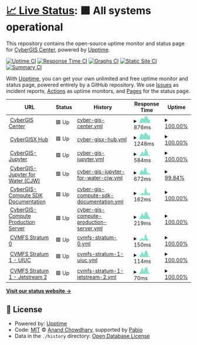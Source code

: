 # [📈 Live Status](https://cybergis.github.io/upptime-monitoring/): <!--live status--> **🟩 All systems operational**

This repository contains the open-source uptime monitor and status page for [CyberGIS Center](http://cybergis.illinois.edu/), powered by [Upptime](https://github.com/upptime/upptime).

[![Uptime CI](https://github.com/cybergis/upptime-monitoring/workflows/Uptime%20CI/badge.svg)](https://github.com/cybergis/upptime-monitoring/actions?query=workflow%3A%22Uptime+CI%22)
[![Response Time CI](https://github.com/cybergis/upptime-monitoring/workflows/Response%20Time%20CI/badge.svg)](https://github.com/cybergis/upptime-monitoring/actions?query=workflow%3A%22Response+Time+CI%22)
[![Graphs CI](https://github.com/cybergis/upptime-monitoring/workflows/Graphs%20CI/badge.svg)](https://github.com/cybergis/upptime-monitoring/actions?query=workflow%3A%22Graphs+CI%22)
[![Static Site CI](https://github.com/cybergis/upptime-monitoring/workflows/Static%20Site%20CI/badge.svg)](https://github.com/cybergis/upptime-monitoring/actions?query=workflow%3A%22Static+Site+CI%22)
[![Summary CI](https://github.com/cybergis/upptime-monitoring/workflows/Summary%20CI/badge.svg)](https://github.com/cybergis/upptime-monitoring/actions?query=workflow%3A%22Summary+CI%22)

With [Upptime](https://upptime.js.org), you can get your own unlimited and free uptime monitor and status page, powered entirely by a GitHub repository. We use [Issues](https://github.com/cybergis/upptime-monitoring/issues) as incident reports, [Actions](https://github.com/cybergis/upptime-monitoring/actions) as uptime monitors, and [Pages](https://cybergis.github.io/upptime-monitoring/) for the status page.

<!--start: status pages-->
<!-- This summary is generated by Upptime (https://github.com/upptime/upptime) -->
<!-- Do not edit this manually, your changes will be overwritten -->
<!-- prettier-ignore -->
| URL | Status | History | Response Time | Uptime |
| --- | ------ | ------- | ------------- | ------ |
| <img alt="" src="https://icons.duckduckgo.com/ip3/cybergis.illinois.edu.ico" height="13"> [CyberGIS Center](https://cybergis.illinois.edu/) | 🟩 Up | [cyber-gis-center.yml](https://github.com/cybergis/upptime-monitoring/commits/HEAD/history/cyber-gis-center.yml) | <details><summary><img alt="Response time graph" src="./graphs/cyber-gis-center/response-time-week.png" height="20"> 876ms</summary><br><a href="https://cybergis.github.io/upptime-monitoring/history/cyber-gis-center"><img alt="Response time 952" src="https://img.shields.io/endpoint?url=https%3A%2F%2Fraw.githubusercontent.com%2Fcybergis%2Fupptime-monitoring%2FHEAD%2Fapi%2Fcyber-gis-center%2Fresponse-time.json"></a><br><a href="https://cybergis.github.io/upptime-monitoring/history/cyber-gis-center"><img alt="24-hour response time 640" src="https://img.shields.io/endpoint?url=https%3A%2F%2Fraw.githubusercontent.com%2Fcybergis%2Fupptime-monitoring%2FHEAD%2Fapi%2Fcyber-gis-center%2Fresponse-time-day.json"></a><br><a href="https://cybergis.github.io/upptime-monitoring/history/cyber-gis-center"><img alt="7-day response time 876" src="https://img.shields.io/endpoint?url=https%3A%2F%2Fraw.githubusercontent.com%2Fcybergis%2Fupptime-monitoring%2FHEAD%2Fapi%2Fcyber-gis-center%2Fresponse-time-week.json"></a><br><a href="https://cybergis.github.io/upptime-monitoring/history/cyber-gis-center"><img alt="30-day response time 1035" src="https://img.shields.io/endpoint?url=https%3A%2F%2Fraw.githubusercontent.com%2Fcybergis%2Fupptime-monitoring%2FHEAD%2Fapi%2Fcyber-gis-center%2Fresponse-time-month.json"></a><br><a href="https://cybergis.github.io/upptime-monitoring/history/cyber-gis-center"><img alt="1-year response time 952" src="https://img.shields.io/endpoint?url=https%3A%2F%2Fraw.githubusercontent.com%2Fcybergis%2Fupptime-monitoring%2FHEAD%2Fapi%2Fcyber-gis-center%2Fresponse-time-year.json"></a></details> | <details><summary><a href="https://cybergis.github.io/upptime-monitoring/history/cyber-gis-center">100.00%</a></summary><a href="https://cybergis.github.io/upptime-monitoring/history/cyber-gis-center"><img alt="All-time uptime 99.90%" src="https://img.shields.io/endpoint?url=https%3A%2F%2Fraw.githubusercontent.com%2Fcybergis%2Fupptime-monitoring%2FHEAD%2Fapi%2Fcyber-gis-center%2Fuptime.json"></a><br><a href="https://cybergis.github.io/upptime-monitoring/history/cyber-gis-center"><img alt="24-hour uptime 100.00%" src="https://img.shields.io/endpoint?url=https%3A%2F%2Fraw.githubusercontent.com%2Fcybergis%2Fupptime-monitoring%2FHEAD%2Fapi%2Fcyber-gis-center%2Fuptime-day.json"></a><br><a href="https://cybergis.github.io/upptime-monitoring/history/cyber-gis-center"><img alt="7-day uptime 100.00%" src="https://img.shields.io/endpoint?url=https%3A%2F%2Fraw.githubusercontent.com%2Fcybergis%2Fupptime-monitoring%2FHEAD%2Fapi%2Fcyber-gis-center%2Fuptime-week.json"></a><br><a href="https://cybergis.github.io/upptime-monitoring/history/cyber-gis-center"><img alt="30-day uptime 99.52%" src="https://img.shields.io/endpoint?url=https%3A%2F%2Fraw.githubusercontent.com%2Fcybergis%2Fupptime-monitoring%2FHEAD%2Fapi%2Fcyber-gis-center%2Fuptime-month.json"></a><br><a href="https://cybergis.github.io/upptime-monitoring/history/cyber-gis-center"><img alt="1-year uptime 99.90%" src="https://img.shields.io/endpoint?url=https%3A%2F%2Fraw.githubusercontent.com%2Fcybergis%2Fupptime-monitoring%2FHEAD%2Fapi%2Fcyber-gis-center%2Fuptime-year.json"></a></details>
| <img alt="" src="https://icons.duckduckgo.com/ip3/cybergisxhub.cigi.illinois.edu.ico" height="13"> [CyberGISX Hub](https://cybergisxhub.cigi.illinois.edu/) | 🟩 Up | [cyber-gisx-hub.yml](https://github.com/cybergis/upptime-monitoring/commits/HEAD/history/cyber-gisx-hub.yml) | <details><summary><img alt="Response time graph" src="./graphs/cyber-gisx-hub/response-time-week.png" height="20"> 1248ms</summary><br><a href="https://cybergis.github.io/upptime-monitoring/history/cyber-gisx-hub"><img alt="Response time 3418" src="https://img.shields.io/endpoint?url=https%3A%2F%2Fraw.githubusercontent.com%2Fcybergis%2Fupptime-monitoring%2FHEAD%2Fapi%2Fcyber-gisx-hub%2Fresponse-time.json"></a><br><a href="https://cybergis.github.io/upptime-monitoring/history/cyber-gisx-hub"><img alt="24-hour response time 1049" src="https://img.shields.io/endpoint?url=https%3A%2F%2Fraw.githubusercontent.com%2Fcybergis%2Fupptime-monitoring%2FHEAD%2Fapi%2Fcyber-gisx-hub%2Fresponse-time-day.json"></a><br><a href="https://cybergis.github.io/upptime-monitoring/history/cyber-gisx-hub"><img alt="7-day response time 1248" src="https://img.shields.io/endpoint?url=https%3A%2F%2Fraw.githubusercontent.com%2Fcybergis%2Fupptime-monitoring%2FHEAD%2Fapi%2Fcyber-gisx-hub%2Fresponse-time-week.json"></a><br><a href="https://cybergis.github.io/upptime-monitoring/history/cyber-gisx-hub"><img alt="30-day response time 5684" src="https://img.shields.io/endpoint?url=https%3A%2F%2Fraw.githubusercontent.com%2Fcybergis%2Fupptime-monitoring%2FHEAD%2Fapi%2Fcyber-gisx-hub%2Fresponse-time-month.json"></a><br><a href="https://cybergis.github.io/upptime-monitoring/history/cyber-gisx-hub"><img alt="1-year response time 3418" src="https://img.shields.io/endpoint?url=https%3A%2F%2Fraw.githubusercontent.com%2Fcybergis%2Fupptime-monitoring%2FHEAD%2Fapi%2Fcyber-gisx-hub%2Fresponse-time-year.json"></a></details> | <details><summary><a href="https://cybergis.github.io/upptime-monitoring/history/cyber-gisx-hub">100.00%</a></summary><a href="https://cybergis.github.io/upptime-monitoring/history/cyber-gisx-hub"><img alt="All-time uptime 99.77%" src="https://img.shields.io/endpoint?url=https%3A%2F%2Fraw.githubusercontent.com%2Fcybergis%2Fupptime-monitoring%2FHEAD%2Fapi%2Fcyber-gisx-hub%2Fuptime.json"></a><br><a href="https://cybergis.github.io/upptime-monitoring/history/cyber-gisx-hub"><img alt="24-hour uptime 100.00%" src="https://img.shields.io/endpoint?url=https%3A%2F%2Fraw.githubusercontent.com%2Fcybergis%2Fupptime-monitoring%2FHEAD%2Fapi%2Fcyber-gisx-hub%2Fuptime-day.json"></a><br><a href="https://cybergis.github.io/upptime-monitoring/history/cyber-gisx-hub"><img alt="7-day uptime 100.00%" src="https://img.shields.io/endpoint?url=https%3A%2F%2Fraw.githubusercontent.com%2Fcybergis%2Fupptime-monitoring%2FHEAD%2Fapi%2Fcyber-gisx-hub%2Fuptime-week.json"></a><br><a href="https://cybergis.github.io/upptime-monitoring/history/cyber-gisx-hub"><img alt="30-day uptime 98.50%" src="https://img.shields.io/endpoint?url=https%3A%2F%2Fraw.githubusercontent.com%2Fcybergis%2Fupptime-monitoring%2FHEAD%2Fapi%2Fcyber-gisx-hub%2Fuptime-month.json"></a><br><a href="https://cybergis.github.io/upptime-monitoring/history/cyber-gisx-hub"><img alt="1-year uptime 99.77%" src="https://img.shields.io/endpoint?url=https%3A%2F%2Fraw.githubusercontent.com%2Fcybergis%2Fupptime-monitoring%2FHEAD%2Fapi%2Fcyber-gisx-hub%2Fuptime-year.json"></a></details>
| <img alt="" src="https://icons.duckduckgo.com/ip3/cybergisx.cigi.illinois.edu.ico" height="13"> [CyberGIS-Jupyter](https://cybergisx.cigi.illinois.edu) | 🟩 Up | [cyber-gis-jupyter.yml](https://github.com/cybergis/upptime-monitoring/commits/HEAD/history/cyber-gis-jupyter.yml) | <details><summary><img alt="Response time graph" src="./graphs/cyber-gis-jupyter/response-time-week.png" height="20"> 584ms</summary><br><a href="https://cybergis.github.io/upptime-monitoring/history/cyber-gis-jupyter"><img alt="Response time 466" src="https://img.shields.io/endpoint?url=https%3A%2F%2Fraw.githubusercontent.com%2Fcybergis%2Fupptime-monitoring%2FHEAD%2Fapi%2Fcyber-gis-jupyter%2Fresponse-time.json"></a><br><a href="https://cybergis.github.io/upptime-monitoring/history/cyber-gis-jupyter"><img alt="24-hour response time 128" src="https://img.shields.io/endpoint?url=https%3A%2F%2Fraw.githubusercontent.com%2Fcybergis%2Fupptime-monitoring%2FHEAD%2Fapi%2Fcyber-gis-jupyter%2Fresponse-time-day.json"></a><br><a href="https://cybergis.github.io/upptime-monitoring/history/cyber-gis-jupyter"><img alt="7-day response time 584" src="https://img.shields.io/endpoint?url=https%3A%2F%2Fraw.githubusercontent.com%2Fcybergis%2Fupptime-monitoring%2FHEAD%2Fapi%2Fcyber-gis-jupyter%2Fresponse-time-week.json"></a><br><a href="https://cybergis.github.io/upptime-monitoring/history/cyber-gis-jupyter"><img alt="30-day response time 458" src="https://img.shields.io/endpoint?url=https%3A%2F%2Fraw.githubusercontent.com%2Fcybergis%2Fupptime-monitoring%2FHEAD%2Fapi%2Fcyber-gis-jupyter%2Fresponse-time-month.json"></a><br><a href="https://cybergis.github.io/upptime-monitoring/history/cyber-gis-jupyter"><img alt="1-year response time 466" src="https://img.shields.io/endpoint?url=https%3A%2F%2Fraw.githubusercontent.com%2Fcybergis%2Fupptime-monitoring%2FHEAD%2Fapi%2Fcyber-gis-jupyter%2Fresponse-time-year.json"></a></details> | <details><summary><a href="https://cybergis.github.io/upptime-monitoring/history/cyber-gis-jupyter">100.00%</a></summary><a href="https://cybergis.github.io/upptime-monitoring/history/cyber-gis-jupyter"><img alt="All-time uptime 99.99%" src="https://img.shields.io/endpoint?url=https%3A%2F%2Fraw.githubusercontent.com%2Fcybergis%2Fupptime-monitoring%2FHEAD%2Fapi%2Fcyber-gis-jupyter%2Fuptime.json"></a><br><a href="https://cybergis.github.io/upptime-monitoring/history/cyber-gis-jupyter"><img alt="24-hour uptime 100.00%" src="https://img.shields.io/endpoint?url=https%3A%2F%2Fraw.githubusercontent.com%2Fcybergis%2Fupptime-monitoring%2FHEAD%2Fapi%2Fcyber-gis-jupyter%2Fuptime-day.json"></a><br><a href="https://cybergis.github.io/upptime-monitoring/history/cyber-gis-jupyter"><img alt="7-day uptime 100.00%" src="https://img.shields.io/endpoint?url=https%3A%2F%2Fraw.githubusercontent.com%2Fcybergis%2Fupptime-monitoring%2FHEAD%2Fapi%2Fcyber-gis-jupyter%2Fuptime-week.json"></a><br><a href="https://cybergis.github.io/upptime-monitoring/history/cyber-gis-jupyter"><img alt="30-day uptime 100.00%" src="https://img.shields.io/endpoint?url=https%3A%2F%2Fraw.githubusercontent.com%2Fcybergis%2Fupptime-monitoring%2FHEAD%2Fapi%2Fcyber-gis-jupyter%2Fuptime-month.json"></a><br><a href="https://cybergis.github.io/upptime-monitoring/history/cyber-gis-jupyter"><img alt="1-year uptime 99.99%" src="https://img.shields.io/endpoint?url=https%3A%2F%2Fraw.githubusercontent.com%2Fcybergis%2Fupptime-monitoring%2FHEAD%2Fapi%2Fcyber-gis-jupyter%2Fuptime-year.json"></a></details>
| <img alt="" src="https://icons.duckduckgo.com/ip3/go.illinois.edu.ico" height="13"> [CyberGIS-Jupyter for Water (CJW)](http://go.illinois.edu/cybergis-jupyter-water) | 🟩 Up | [cyber-gis-jupyter-for-water-cjw.yml](https://github.com/cybergis/upptime-monitoring/commits/HEAD/history/cyber-gis-jupyter-for-water-cjw.yml) | <details><summary><img alt="Response time graph" src="./graphs/cyber-gis-jupyter-for-water-cjw/response-time-week.png" height="20"> 672ms</summary><br><a href="https://cybergis.github.io/upptime-monitoring/history/cyber-gis-jupyter-for-water-cjw"><img alt="Response time 619" src="https://img.shields.io/endpoint?url=https%3A%2F%2Fraw.githubusercontent.com%2Fcybergis%2Fupptime-monitoring%2FHEAD%2Fapi%2Fcyber-gis-jupyter-for-water-cjw%2Fresponse-time.json"></a><br><a href="https://cybergis.github.io/upptime-monitoring/history/cyber-gis-jupyter-for-water-cjw"><img alt="24-hour response time 357" src="https://img.shields.io/endpoint?url=https%3A%2F%2Fraw.githubusercontent.com%2Fcybergis%2Fupptime-monitoring%2FHEAD%2Fapi%2Fcyber-gis-jupyter-for-water-cjw%2Fresponse-time-day.json"></a><br><a href="https://cybergis.github.io/upptime-monitoring/history/cyber-gis-jupyter-for-water-cjw"><img alt="7-day response time 672" src="https://img.shields.io/endpoint?url=https%3A%2F%2Fraw.githubusercontent.com%2Fcybergis%2Fupptime-monitoring%2FHEAD%2Fapi%2Fcyber-gis-jupyter-for-water-cjw%2Fresponse-time-week.json"></a><br><a href="https://cybergis.github.io/upptime-monitoring/history/cyber-gis-jupyter-for-water-cjw"><img alt="30-day response time 568" src="https://img.shields.io/endpoint?url=https%3A%2F%2Fraw.githubusercontent.com%2Fcybergis%2Fupptime-monitoring%2FHEAD%2Fapi%2Fcyber-gis-jupyter-for-water-cjw%2Fresponse-time-month.json"></a><br><a href="https://cybergis.github.io/upptime-monitoring/history/cyber-gis-jupyter-for-water-cjw"><img alt="1-year response time 619" src="https://img.shields.io/endpoint?url=https%3A%2F%2Fraw.githubusercontent.com%2Fcybergis%2Fupptime-monitoring%2FHEAD%2Fapi%2Fcyber-gis-jupyter-for-water-cjw%2Fresponse-time-year.json"></a></details> | <details><summary><a href="https://cybergis.github.io/upptime-monitoring/history/cyber-gis-jupyter-for-water-cjw">99.84%</a></summary><a href="https://cybergis.github.io/upptime-monitoring/history/cyber-gis-jupyter-for-water-cjw"><img alt="All-time uptime 99.63%" src="https://img.shields.io/endpoint?url=https%3A%2F%2Fraw.githubusercontent.com%2Fcybergis%2Fupptime-monitoring%2FHEAD%2Fapi%2Fcyber-gis-jupyter-for-water-cjw%2Fuptime.json"></a><br><a href="https://cybergis.github.io/upptime-monitoring/history/cyber-gis-jupyter-for-water-cjw"><img alt="24-hour uptime 100.00%" src="https://img.shields.io/endpoint?url=https%3A%2F%2Fraw.githubusercontent.com%2Fcybergis%2Fupptime-monitoring%2FHEAD%2Fapi%2Fcyber-gis-jupyter-for-water-cjw%2Fuptime-day.json"></a><br><a href="https://cybergis.github.io/upptime-monitoring/history/cyber-gis-jupyter-for-water-cjw"><img alt="7-day uptime 99.84%" src="https://img.shields.io/endpoint?url=https%3A%2F%2Fraw.githubusercontent.com%2Fcybergis%2Fupptime-monitoring%2FHEAD%2Fapi%2Fcyber-gis-jupyter-for-water-cjw%2Fuptime-week.json"></a><br><a href="https://cybergis.github.io/upptime-monitoring/history/cyber-gis-jupyter-for-water-cjw"><img alt="30-day uptime 99.86%" src="https://img.shields.io/endpoint?url=https%3A%2F%2Fraw.githubusercontent.com%2Fcybergis%2Fupptime-monitoring%2FHEAD%2Fapi%2Fcyber-gis-jupyter-for-water-cjw%2Fuptime-month.json"></a><br><a href="https://cybergis.github.io/upptime-monitoring/history/cyber-gis-jupyter-for-water-cjw"><img alt="1-year uptime 99.63%" src="https://img.shields.io/endpoint?url=https%3A%2F%2Fraw.githubusercontent.com%2Fcybergis%2Fupptime-monitoring%2FHEAD%2Fapi%2Fcyber-gis-jupyter-for-water-cjw%2Fuptime-year.json"></a></details>
| <img alt="" src="https://icons.duckduckgo.com/ip3/cybergis.github.io.ico" height="13"> [CyberGIS-Compute SDK Documentation](https://cybergis.github.io/cybergis-compute-python-sdk/) | 🟩 Up | [cyber-gis-compute-sdk-documentation.yml](https://github.com/cybergis/upptime-monitoring/commits/HEAD/history/cyber-gis-compute-sdk-documentation.yml) | <details><summary><img alt="Response time graph" src="./graphs/cyber-gis-compute-sdk-documentation/response-time-week.png" height="20"> 162ms</summary><br><a href="https://cybergis.github.io/upptime-monitoring/history/cyber-gis-compute-sdk-documentation"><img alt="Response time 92" src="https://img.shields.io/endpoint?url=https%3A%2F%2Fraw.githubusercontent.com%2Fcybergis%2Fupptime-monitoring%2FHEAD%2Fapi%2Fcyber-gis-compute-sdk-documentation%2Fresponse-time.json"></a><br><a href="https://cybergis.github.io/upptime-monitoring/history/cyber-gis-compute-sdk-documentation"><img alt="24-hour response time 139" src="https://img.shields.io/endpoint?url=https%3A%2F%2Fraw.githubusercontent.com%2Fcybergis%2Fupptime-monitoring%2FHEAD%2Fapi%2Fcyber-gis-compute-sdk-documentation%2Fresponse-time-day.json"></a><br><a href="https://cybergis.github.io/upptime-monitoring/history/cyber-gis-compute-sdk-documentation"><img alt="7-day response time 162" src="https://img.shields.io/endpoint?url=https%3A%2F%2Fraw.githubusercontent.com%2Fcybergis%2Fupptime-monitoring%2FHEAD%2Fapi%2Fcyber-gis-compute-sdk-documentation%2Fresponse-time-week.json"></a><br><a href="https://cybergis.github.io/upptime-monitoring/history/cyber-gis-compute-sdk-documentation"><img alt="30-day response time 106" src="https://img.shields.io/endpoint?url=https%3A%2F%2Fraw.githubusercontent.com%2Fcybergis%2Fupptime-monitoring%2FHEAD%2Fapi%2Fcyber-gis-compute-sdk-documentation%2Fresponse-time-month.json"></a><br><a href="https://cybergis.github.io/upptime-monitoring/history/cyber-gis-compute-sdk-documentation"><img alt="1-year response time 92" src="https://img.shields.io/endpoint?url=https%3A%2F%2Fraw.githubusercontent.com%2Fcybergis%2Fupptime-monitoring%2FHEAD%2Fapi%2Fcyber-gis-compute-sdk-documentation%2Fresponse-time-year.json"></a></details> | <details><summary><a href="https://cybergis.github.io/upptime-monitoring/history/cyber-gis-compute-sdk-documentation">100.00%</a></summary><a href="https://cybergis.github.io/upptime-monitoring/history/cyber-gis-compute-sdk-documentation"><img alt="All-time uptime 100.00%" src="https://img.shields.io/endpoint?url=https%3A%2F%2Fraw.githubusercontent.com%2Fcybergis%2Fupptime-monitoring%2FHEAD%2Fapi%2Fcyber-gis-compute-sdk-documentation%2Fuptime.json"></a><br><a href="https://cybergis.github.io/upptime-monitoring/history/cyber-gis-compute-sdk-documentation"><img alt="24-hour uptime 100.00%" src="https://img.shields.io/endpoint?url=https%3A%2F%2Fraw.githubusercontent.com%2Fcybergis%2Fupptime-monitoring%2FHEAD%2Fapi%2Fcyber-gis-compute-sdk-documentation%2Fuptime-day.json"></a><br><a href="https://cybergis.github.io/upptime-monitoring/history/cyber-gis-compute-sdk-documentation"><img alt="7-day uptime 100.00%" src="https://img.shields.io/endpoint?url=https%3A%2F%2Fraw.githubusercontent.com%2Fcybergis%2Fupptime-monitoring%2FHEAD%2Fapi%2Fcyber-gis-compute-sdk-documentation%2Fuptime-week.json"></a><br><a href="https://cybergis.github.io/upptime-monitoring/history/cyber-gis-compute-sdk-documentation"><img alt="30-day uptime 100.00%" src="https://img.shields.io/endpoint?url=https%3A%2F%2Fraw.githubusercontent.com%2Fcybergis%2Fupptime-monitoring%2FHEAD%2Fapi%2Fcyber-gis-compute-sdk-documentation%2Fuptime-month.json"></a><br><a href="https://cybergis.github.io/upptime-monitoring/history/cyber-gis-compute-sdk-documentation"><img alt="1-year uptime 100.00%" src="https://img.shields.io/endpoint?url=https%3A%2F%2Fraw.githubusercontent.com%2Fcybergis%2Fupptime-monitoring%2FHEAD%2Fapi%2Fcyber-gis-compute-sdk-documentation%2Fuptime-year.json"></a></details>
| <img alt="" src="https://icons.duckduckgo.com/ip3/cgjobsup.cigi.illinois.edu.ico" height="13"> [CyberGIS-Compute Production Server](https://cgjobsup.cigi.illinois.edu/v2/) | 🟩 Up | [cyber-gis-compute-production-server.yml](https://github.com/cybergis/upptime-monitoring/commits/HEAD/history/cyber-gis-compute-production-server.yml) | <details><summary><img alt="Response time graph" src="./graphs/cyber-gis-compute-production-server/response-time-week.png" height="20"> 219ms</summary><br><a href="https://cybergis.github.io/upptime-monitoring/history/cyber-gis-compute-production-server"><img alt="Response time 189" src="https://img.shields.io/endpoint?url=https%3A%2F%2Fraw.githubusercontent.com%2Fcybergis%2Fupptime-monitoring%2FHEAD%2Fapi%2Fcyber-gis-compute-production-server%2Fresponse-time.json"></a><br><a href="https://cybergis.github.io/upptime-monitoring/history/cyber-gis-compute-production-server"><img alt="24-hour response time 71" src="https://img.shields.io/endpoint?url=https%3A%2F%2Fraw.githubusercontent.com%2Fcybergis%2Fupptime-monitoring%2FHEAD%2Fapi%2Fcyber-gis-compute-production-server%2Fresponse-time-day.json"></a><br><a href="https://cybergis.github.io/upptime-monitoring/history/cyber-gis-compute-production-server"><img alt="7-day response time 219" src="https://img.shields.io/endpoint?url=https%3A%2F%2Fraw.githubusercontent.com%2Fcybergis%2Fupptime-monitoring%2FHEAD%2Fapi%2Fcyber-gis-compute-production-server%2Fresponse-time-week.json"></a><br><a href="https://cybergis.github.io/upptime-monitoring/history/cyber-gis-compute-production-server"><img alt="30-day response time 179" src="https://img.shields.io/endpoint?url=https%3A%2F%2Fraw.githubusercontent.com%2Fcybergis%2Fupptime-monitoring%2FHEAD%2Fapi%2Fcyber-gis-compute-production-server%2Fresponse-time-month.json"></a><br><a href="https://cybergis.github.io/upptime-monitoring/history/cyber-gis-compute-production-server"><img alt="1-year response time 189" src="https://img.shields.io/endpoint?url=https%3A%2F%2Fraw.githubusercontent.com%2Fcybergis%2Fupptime-monitoring%2FHEAD%2Fapi%2Fcyber-gis-compute-production-server%2Fresponse-time-year.json"></a></details> | <details><summary><a href="https://cybergis.github.io/upptime-monitoring/history/cyber-gis-compute-production-server">100.00%</a></summary><a href="https://cybergis.github.io/upptime-monitoring/history/cyber-gis-compute-production-server"><img alt="All-time uptime 100.00%" src="https://img.shields.io/endpoint?url=https%3A%2F%2Fraw.githubusercontent.com%2Fcybergis%2Fupptime-monitoring%2FHEAD%2Fapi%2Fcyber-gis-compute-production-server%2Fuptime.json"></a><br><a href="https://cybergis.github.io/upptime-monitoring/history/cyber-gis-compute-production-server"><img alt="24-hour uptime 100.00%" src="https://img.shields.io/endpoint?url=https%3A%2F%2Fraw.githubusercontent.com%2Fcybergis%2Fupptime-monitoring%2FHEAD%2Fapi%2Fcyber-gis-compute-production-server%2Fuptime-day.json"></a><br><a href="https://cybergis.github.io/upptime-monitoring/history/cyber-gis-compute-production-server"><img alt="7-day uptime 100.00%" src="https://img.shields.io/endpoint?url=https%3A%2F%2Fraw.githubusercontent.com%2Fcybergis%2Fupptime-monitoring%2FHEAD%2Fapi%2Fcyber-gis-compute-production-server%2Fuptime-week.json"></a><br><a href="https://cybergis.github.io/upptime-monitoring/history/cyber-gis-compute-production-server"><img alt="30-day uptime 100.00%" src="https://img.shields.io/endpoint?url=https%3A%2F%2Fraw.githubusercontent.com%2Fcybergis%2Fupptime-monitoring%2FHEAD%2Fapi%2Fcyber-gis-compute-production-server%2Fuptime-month.json"></a><br><a href="https://cybergis.github.io/upptime-monitoring/history/cyber-gis-compute-production-server"><img alt="1-year uptime 100.00%" src="https://img.shields.io/endpoint?url=https%3A%2F%2Fraw.githubusercontent.com%2Fcybergis%2Fupptime-monitoring%2FHEAD%2Fapi%2Fcyber-gis-compute-production-server%2Fuptime-year.json"></a></details>
| <img alt="" src="https://icons.duckduckgo.com/ip3/cvmfs.cigi.illinois.edu.ico" height="13"> [CVMFS Stratum 0](http://cvmfs.cigi.illinois.edu/cvmfs/info/v1/repositories.json) | 🟩 Up | [cvmfs-stratum-0.yml](https://github.com/cybergis/upptime-monitoring/commits/HEAD/history/cvmfs-stratum-0.yml) | <details><summary><img alt="Response time graph" src="./graphs/cvmfs-stratum-0/response-time-week.png" height="20"> 150ms</summary><br><a href="https://cybergis.github.io/upptime-monitoring/history/cvmfs-stratum-0"><img alt="Response time 109" src="https://img.shields.io/endpoint?url=https%3A%2F%2Fraw.githubusercontent.com%2Fcybergis%2Fupptime-monitoring%2FHEAD%2Fapi%2Fcvmfs-stratum-0%2Fresponse-time.json"></a><br><a href="https://cybergis.github.io/upptime-monitoring/history/cvmfs-stratum-0"><img alt="24-hour response time 41" src="https://img.shields.io/endpoint?url=https%3A%2F%2Fraw.githubusercontent.com%2Fcybergis%2Fupptime-monitoring%2FHEAD%2Fapi%2Fcvmfs-stratum-0%2Fresponse-time-day.json"></a><br><a href="https://cybergis.github.io/upptime-monitoring/history/cvmfs-stratum-0"><img alt="7-day response time 150" src="https://img.shields.io/endpoint?url=https%3A%2F%2Fraw.githubusercontent.com%2Fcybergis%2Fupptime-monitoring%2FHEAD%2Fapi%2Fcvmfs-stratum-0%2Fresponse-time-week.json"></a><br><a href="https://cybergis.github.io/upptime-monitoring/history/cvmfs-stratum-0"><img alt="30-day response time 102" src="https://img.shields.io/endpoint?url=https%3A%2F%2Fraw.githubusercontent.com%2Fcybergis%2Fupptime-monitoring%2FHEAD%2Fapi%2Fcvmfs-stratum-0%2Fresponse-time-month.json"></a><br><a href="https://cybergis.github.io/upptime-monitoring/history/cvmfs-stratum-0"><img alt="1-year response time 109" src="https://img.shields.io/endpoint?url=https%3A%2F%2Fraw.githubusercontent.com%2Fcybergis%2Fupptime-monitoring%2FHEAD%2Fapi%2Fcvmfs-stratum-0%2Fresponse-time-year.json"></a></details> | <details><summary><a href="https://cybergis.github.io/upptime-monitoring/history/cvmfs-stratum-0">100.00%</a></summary><a href="https://cybergis.github.io/upptime-monitoring/history/cvmfs-stratum-0"><img alt="All-time uptime 100.00%" src="https://img.shields.io/endpoint?url=https%3A%2F%2Fraw.githubusercontent.com%2Fcybergis%2Fupptime-monitoring%2FHEAD%2Fapi%2Fcvmfs-stratum-0%2Fuptime.json"></a><br><a href="https://cybergis.github.io/upptime-monitoring/history/cvmfs-stratum-0"><img alt="24-hour uptime 100.00%" src="https://img.shields.io/endpoint?url=https%3A%2F%2Fraw.githubusercontent.com%2Fcybergis%2Fupptime-monitoring%2FHEAD%2Fapi%2Fcvmfs-stratum-0%2Fuptime-day.json"></a><br><a href="https://cybergis.github.io/upptime-monitoring/history/cvmfs-stratum-0"><img alt="7-day uptime 100.00%" src="https://img.shields.io/endpoint?url=https%3A%2F%2Fraw.githubusercontent.com%2Fcybergis%2Fupptime-monitoring%2FHEAD%2Fapi%2Fcvmfs-stratum-0%2Fuptime-week.json"></a><br><a href="https://cybergis.github.io/upptime-monitoring/history/cvmfs-stratum-0"><img alt="30-day uptime 100.00%" src="https://img.shields.io/endpoint?url=https%3A%2F%2Fraw.githubusercontent.com%2Fcybergis%2Fupptime-monitoring%2FHEAD%2Fapi%2Fcvmfs-stratum-0%2Fuptime-month.json"></a><br><a href="https://cybergis.github.io/upptime-monitoring/history/cvmfs-stratum-0"><img alt="1-year uptime 100.00%" src="https://img.shields.io/endpoint?url=https%3A%2F%2Fraw.githubusercontent.com%2Fcybergis%2Fupptime-monitoring%2FHEAD%2Fapi%2Fcvmfs-stratum-0%2Fuptime-year.json"></a></details>
| <img alt="" src="https://icons.duckduckgo.com/ip3/cvmfstr1.cigi.illinois.edu.ico" height="13"> [CVMFS Stratum 1 - UIUC](http://cvmfstr1.cigi.illinois.edu/cvmfs/info/v1/repositories.json) | 🟩 Up | [cvmfs-stratum-1-uiuc.yml](https://github.com/cybergis/upptime-monitoring/commits/HEAD/history/cvmfs-stratum-1-uiuc.yml) | <details><summary><img alt="Response time graph" src="./graphs/cvmfs-stratum-1-uiuc/response-time-week.png" height="20"> 114ms</summary><br><a href="https://cybergis.github.io/upptime-monitoring/history/cvmfs-stratum-1-uiuc"><img alt="Response time 115" src="https://img.shields.io/endpoint?url=https%3A%2F%2Fraw.githubusercontent.com%2Fcybergis%2Fupptime-monitoring%2FHEAD%2Fapi%2Fcvmfs-stratum-1-uiuc%2Fresponse-time.json"></a><br><a href="https://cybergis.github.io/upptime-monitoring/history/cvmfs-stratum-1-uiuc"><img alt="24-hour response time 31" src="https://img.shields.io/endpoint?url=https%3A%2F%2Fraw.githubusercontent.com%2Fcybergis%2Fupptime-monitoring%2FHEAD%2Fapi%2Fcvmfs-stratum-1-uiuc%2Fresponse-time-day.json"></a><br><a href="https://cybergis.github.io/upptime-monitoring/history/cvmfs-stratum-1-uiuc"><img alt="7-day response time 114" src="https://img.shields.io/endpoint?url=https%3A%2F%2Fraw.githubusercontent.com%2Fcybergis%2Fupptime-monitoring%2FHEAD%2Fapi%2Fcvmfs-stratum-1-uiuc%2Fresponse-time-week.json"></a><br><a href="https://cybergis.github.io/upptime-monitoring/history/cvmfs-stratum-1-uiuc"><img alt="30-day response time 140" src="https://img.shields.io/endpoint?url=https%3A%2F%2Fraw.githubusercontent.com%2Fcybergis%2Fupptime-monitoring%2FHEAD%2Fapi%2Fcvmfs-stratum-1-uiuc%2Fresponse-time-month.json"></a><br><a href="https://cybergis.github.io/upptime-monitoring/history/cvmfs-stratum-1-uiuc"><img alt="1-year response time 115" src="https://img.shields.io/endpoint?url=https%3A%2F%2Fraw.githubusercontent.com%2Fcybergis%2Fupptime-monitoring%2FHEAD%2Fapi%2Fcvmfs-stratum-1-uiuc%2Fresponse-time-year.json"></a></details> | <details><summary><a href="https://cybergis.github.io/upptime-monitoring/history/cvmfs-stratum-1-uiuc">100.00%</a></summary><a href="https://cybergis.github.io/upptime-monitoring/history/cvmfs-stratum-1-uiuc"><img alt="All-time uptime 100.00%" src="https://img.shields.io/endpoint?url=https%3A%2F%2Fraw.githubusercontent.com%2Fcybergis%2Fupptime-monitoring%2FHEAD%2Fapi%2Fcvmfs-stratum-1-uiuc%2Fuptime.json"></a><br><a href="https://cybergis.github.io/upptime-monitoring/history/cvmfs-stratum-1-uiuc"><img alt="24-hour uptime 100.00%" src="https://img.shields.io/endpoint?url=https%3A%2F%2Fraw.githubusercontent.com%2Fcybergis%2Fupptime-monitoring%2FHEAD%2Fapi%2Fcvmfs-stratum-1-uiuc%2Fuptime-day.json"></a><br><a href="https://cybergis.github.io/upptime-monitoring/history/cvmfs-stratum-1-uiuc"><img alt="7-day uptime 100.00%" src="https://img.shields.io/endpoint?url=https%3A%2F%2Fraw.githubusercontent.com%2Fcybergis%2Fupptime-monitoring%2FHEAD%2Fapi%2Fcvmfs-stratum-1-uiuc%2Fuptime-week.json"></a><br><a href="https://cybergis.github.io/upptime-monitoring/history/cvmfs-stratum-1-uiuc"><img alt="30-day uptime 100.00%" src="https://img.shields.io/endpoint?url=https%3A%2F%2Fraw.githubusercontent.com%2Fcybergis%2Fupptime-monitoring%2FHEAD%2Fapi%2Fcvmfs-stratum-1-uiuc%2Fuptime-month.json"></a><br><a href="https://cybergis.github.io/upptime-monitoring/history/cvmfs-stratum-1-uiuc"><img alt="1-year uptime 100.00%" src="https://img.shields.io/endpoint?url=https%3A%2F%2Fraw.githubusercontent.com%2Fcybergis%2Fupptime-monitoring%2FHEAD%2Fapi%2Fcvmfs-stratum-1-uiuc%2Fuptime-year.json"></a></details>
| <img alt="" src="https://icons.duckduckgo.com/ip3/149.165.152.146.ico" height="13"> [CVMFS Stratum 1 - Jetstream 2](http://149.165.152.146/cvmfs/info/v1/repositories.json) | 🟩 Up | [cvmfs-stratum-1-jetstream-2.yml](https://github.com/cybergis/upptime-monitoring/commits/HEAD/history/cvmfs-stratum-1-jetstream-2.yml) | <details><summary><img alt="Response time graph" src="./graphs/cvmfs-stratum-1-jetstream-2/response-time-week.png" height="20"> 70ms</summary><br><a href="https://cybergis.github.io/upptime-monitoring/history/cvmfs-stratum-1-jetstream-2"><img alt="Response time 59" src="https://img.shields.io/endpoint?url=https%3A%2F%2Fraw.githubusercontent.com%2Fcybergis%2Fupptime-monitoring%2FHEAD%2Fapi%2Fcvmfs-stratum-1-jetstream-2%2Fresponse-time.json"></a><br><a href="https://cybergis.github.io/upptime-monitoring/history/cvmfs-stratum-1-jetstream-2"><img alt="24-hour response time 18" src="https://img.shields.io/endpoint?url=https%3A%2F%2Fraw.githubusercontent.com%2Fcybergis%2Fupptime-monitoring%2FHEAD%2Fapi%2Fcvmfs-stratum-1-jetstream-2%2Fresponse-time-day.json"></a><br><a href="https://cybergis.github.io/upptime-monitoring/history/cvmfs-stratum-1-jetstream-2"><img alt="7-day response time 70" src="https://img.shields.io/endpoint?url=https%3A%2F%2Fraw.githubusercontent.com%2Fcybergis%2Fupptime-monitoring%2FHEAD%2Fapi%2Fcvmfs-stratum-1-jetstream-2%2Fresponse-time-week.json"></a><br><a href="https://cybergis.github.io/upptime-monitoring/history/cvmfs-stratum-1-jetstream-2"><img alt="30-day response time 53" src="https://img.shields.io/endpoint?url=https%3A%2F%2Fraw.githubusercontent.com%2Fcybergis%2Fupptime-monitoring%2FHEAD%2Fapi%2Fcvmfs-stratum-1-jetstream-2%2Fresponse-time-month.json"></a><br><a href="https://cybergis.github.io/upptime-monitoring/history/cvmfs-stratum-1-jetstream-2"><img alt="1-year response time 59" src="https://img.shields.io/endpoint?url=https%3A%2F%2Fraw.githubusercontent.com%2Fcybergis%2Fupptime-monitoring%2FHEAD%2Fapi%2Fcvmfs-stratum-1-jetstream-2%2Fresponse-time-year.json"></a></details> | <details><summary><a href="https://cybergis.github.io/upptime-monitoring/history/cvmfs-stratum-1-jetstream-2">100.00%</a></summary><a href="https://cybergis.github.io/upptime-monitoring/history/cvmfs-stratum-1-jetstream-2"><img alt="All-time uptime 99.66%" src="https://img.shields.io/endpoint?url=https%3A%2F%2Fraw.githubusercontent.com%2Fcybergis%2Fupptime-monitoring%2FHEAD%2Fapi%2Fcvmfs-stratum-1-jetstream-2%2Fuptime.json"></a><br><a href="https://cybergis.github.io/upptime-monitoring/history/cvmfs-stratum-1-jetstream-2"><img alt="24-hour uptime 100.00%" src="https://img.shields.io/endpoint?url=https%3A%2F%2Fraw.githubusercontent.com%2Fcybergis%2Fupptime-monitoring%2FHEAD%2Fapi%2Fcvmfs-stratum-1-jetstream-2%2Fuptime-day.json"></a><br><a href="https://cybergis.github.io/upptime-monitoring/history/cvmfs-stratum-1-jetstream-2"><img alt="7-day uptime 100.00%" src="https://img.shields.io/endpoint?url=https%3A%2F%2Fraw.githubusercontent.com%2Fcybergis%2Fupptime-monitoring%2FHEAD%2Fapi%2Fcvmfs-stratum-1-jetstream-2%2Fuptime-week.json"></a><br><a href="https://cybergis.github.io/upptime-monitoring/history/cvmfs-stratum-1-jetstream-2"><img alt="30-day uptime 100.00%" src="https://img.shields.io/endpoint?url=https%3A%2F%2Fraw.githubusercontent.com%2Fcybergis%2Fupptime-monitoring%2FHEAD%2Fapi%2Fcvmfs-stratum-1-jetstream-2%2Fuptime-month.json"></a><br><a href="https://cybergis.github.io/upptime-monitoring/history/cvmfs-stratum-1-jetstream-2"><img alt="1-year uptime 99.66%" src="https://img.shields.io/endpoint?url=https%3A%2F%2Fraw.githubusercontent.com%2Fcybergis%2Fupptime-monitoring%2FHEAD%2Fapi%2Fcvmfs-stratum-1-jetstream-2%2Fuptime-year.json"></a></details>

<!--end: status pages-->

[**Visit our status website →**](https://cybergis.github.io/upptime-monitoring/)

## 📄 License

- Powered by: [Upptime](https://github.com/upptime/upptime)
- Code: [MIT](./LICENSE) © [Anand Chowdhary](https://anandchowdhary.com), supported by [Pabio](https://pabio.com)
- Data in the `./history` directory: [Open Database License](https://opendatacommons.org/licenses/odbl/1-0/)
